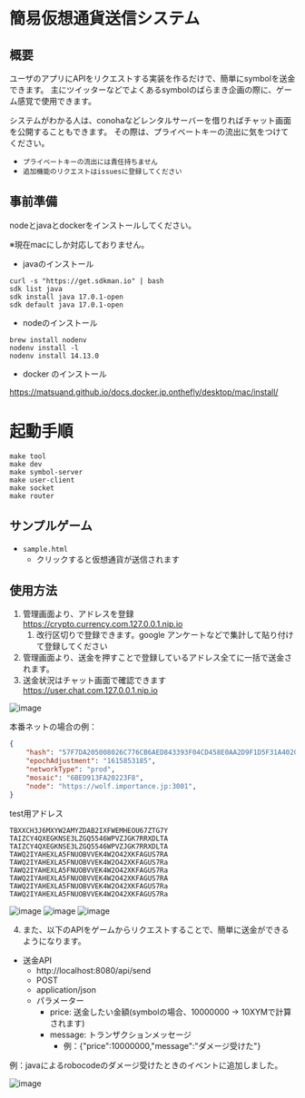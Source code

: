# 簡易仮想通貨送信システム

## 概要

ユーザのアプリにAPIをリクエストする実装を作るだけで、簡単にsymbolを送金できます。
主にツイッターなどでよくあるsymbolのばらまき企画の際に、ゲーム感覚で使用できます。

システムがわかる人は、conohaなどレンタルサーバーを借りればチャット画面を公開することもできます。
その際は、プライベートキーの流出に気をつけてください。

 - `プライベートキーの流出には責任持ちません`
 - `追加機能のリクエストはissuesに登録してください`

## 事前準備

nodeとjavaとdockerをインストールしてください。

※現在macにしか対応しておりません。

 - javaのインストール

```
curl -s "https://get.sdkman.io" | bash
sdk list java 
sdk install java 17.0.1-open 
sdk default java 17.0.1-open
```

 - nodeのインストール

```
brew install nodenv
nodenv install -l
nodenv install 14.13.0
```

 - docker のインストール
 
 https://matsuand.github.io/docs.docker.jp.onthefly/desktop/mac/install/

# 起動手順

```shell
make tool
make dev
make symbol-server
make user-client
make socket
make router
```

## サンプルゲーム

 - `sample.html`
    - クリックすると仮想通貨が送信されます

## 使用方法

1. 管理画面より、アドレスを登録 https://crypto.currency.com.127.0.0.1.nip.io
   1. 改行区切りで登録できます。google アンケートなどで集計して貼り付けて登録してください
2. 管理画面より、送金を押すことで登録しているアドレス全てに一括で送金されます。
3. 送金状況はチャット画面で確認できます https://user.chat.com.127.0.0.1.nip.io

![image](https://user-images.githubusercontent.com/43595281/154271249-d3c6f6bf-4c43-412d-974f-3a691161c6c6.png)

本番ネットの場合の例：
```json
{
	"hash": "57F7DA205008026C776CB6AED843393F04CD458E0AA2D9F1D5F31A402072B2D6",
	"epochAdjustment": "1615853185",
	"networkType": "prod",
	"mosaic": "6BED913FA20223F8",
	"node": "https://wolf.importance.jp:3001",
}
```

test用アドレス
```
TBXXCH3J6MXYW2AMYZDAB2IXFWEMHEOU67ZTG7Y
TAIZCY4QXEGKNSE3LZGQ5546WPVZJGK7RRXDLTA	
TAIZCY4QXEGKNSE3LZGQ5546WPVZJGK7RRXDLTA	
TAWQ2IYAHEXLA5FNUOBVVEK4W2O42XKFAGUS7RA	
TAWQ2IYAHEXLA5FNUOBVVEK4W2O42XKFAGUS7Ra	
TAWQ2IYAHEXLA5FNUOBVVEK4W2O42XKFAGUS7Ra	
TAWQ2IYAHEXLA5FNUOBVVEK4W2O42XKFAGUS7RA	
TAWQ2IYAHEXLA5FNUOBVVEK4W2O42XKFAGUS7Ra	
TAWQ2IYAHEXLA5FNUOBVVEK4W2O42XKFAGUS7Ra
```

![image](https://user-images.githubusercontent.com/43595281/154271439-15c0bd8d-c4a9-4667-9bfa-5ab59007e97e.png)
![image](https://user-images.githubusercontent.com/43595281/154272233-7ea43499-5cd5-4233-b817-499d3ceadd72.png)
![image](https://user-images.githubusercontent.com/43595281/154272333-803fcb1d-9aa9-4341-aada-50fa9cb65ae9.png)

4. また、以下のAPIをゲームからリクエストすることで、簡単に送金ができるようになります。
- 送金API
    - http://localhost:8080/api/send
    - POST
    - application/json
    - パラメーター
        - price: 送金したい金額(symbolの場合、10000000 → 10XYMで計算されます)
        - message: トランザクションメッセージ
            - 例：{"price":10000000,"message":"ダメージ受けた"}

例：javaによるrobocodeのダメージ受けたときのイベントに追加しました。

![image](https://user-images.githubusercontent.com/43595281/154279449-f5e7b90e-6a49-4d5a-87b0-6dafa5b56494.png)
